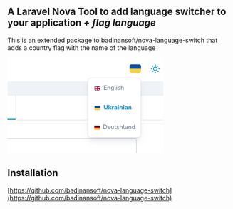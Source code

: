 ## A Laravel Nova Tool to add language switcher to your application *+ flag language*

This is an extended package to badinansoft/nova-language-switch that adds a country flag with the name of the language

![alt text](https://github.com/ArtemHarbetskyi/nova-language-switch/blob/master/screen/flags.png?raw=true)


## Installation
[https://github.com/badinansoft/nova-language-switch](https://github.com/badinansoft/nova-language-switch)
